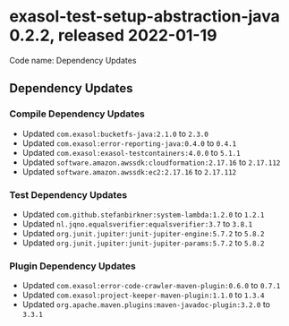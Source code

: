 # exasol-test-setup-abstraction-java 0.2.2, released 2022-01-19

Code name: Dependency Updates

## Dependency Updates

### Compile Dependency Updates

* Updated `com.exasol:bucketfs-java:2.1.0` to `2.3.0`
* Updated `com.exasol:error-reporting-java:0.4.0` to `0.4.1`
* Updated `com.exasol:exasol-testcontainers:4.0.0` to `5.1.1`
* Updated `software.amazon.awssdk:cloudformation:2.17.16` to `2.17.112`
* Updated `software.amazon.awssdk:ec2:2.17.16` to `2.17.112`

### Test Dependency Updates

* Updated `com.github.stefanbirkner:system-lambda:1.2.0` to `1.2.1`
* Updated `nl.jqno.equalsverifier:equalsverifier:3.7` to `3.8.1`
* Updated `org.junit.jupiter:junit-jupiter-engine:5.7.2` to `5.8.2`
* Updated `org.junit.jupiter:junit-jupiter-params:5.7.2` to `5.8.2`

### Plugin Dependency Updates

* Updated `com.exasol:error-code-crawler-maven-plugin:0.6.0` to `0.7.1`
* Updated `com.exasol:project-keeper-maven-plugin:1.1.0` to `1.3.4`
* Updated `org.apache.maven.plugins:maven-javadoc-plugin:3.2.0` to `3.3.1`
